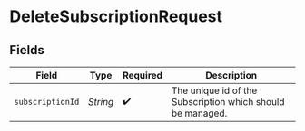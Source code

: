 # DeleteSubscriptionRequest


## Fields

| Field                                                      | Type                                                       | Required                                                   | Description                                                |
| ---------------------------------------------------------- | ---------------------------------------------------------- | ---------------------------------------------------------- | ---------------------------------------------------------- |
| `subscriptionId`                                           | *String*                                                   | :heavy_check_mark:                                         | The unique id of the Subscription which should be managed. |